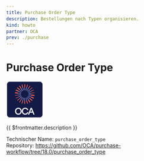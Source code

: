 ```yaml
---
title: Purchase Order Type
description: Bestellungen nach Typen organisieren.
kind: howto
partner: OCA
prev: ./purchase
---
```


# Purchase Order Type

![icon_oca_app](attachments/icon_oca_app.png)

{{ $frontmatter.description }}

Technischer Name: `purchase_order_type`\
Repository: <https://github.com/OCA/purchase-workflow/tree/18.0/purchase_order_type>
